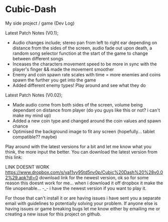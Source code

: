 # Cubic-Dash
My side project / game (Dev Log)

Latest Patch Notes (V0.1); 
- Audio changes include; stereo pan from left to right ear depending on distance from the sides of the screen, audio fade out upon death, a random song selector function at the start of the game to change between different songs
- Inceases the characters movement speed to be more in sync with the player's finger && made the movement smoother
- Enemy and coin spawn rate scales with time = more enemies and coins spawn the further you get into the game
- Added different enemy types! Play around and see what they do

Latest Patch Notes (V0.02);
- Made audio come from both sides of the screen, volume being dependant on distance from player (do you guys like this or not? i can't make my mind up)
- Added a new coin type and changed around the coin values and spawn chance 
- Optimised the background image to fit any screen (hopefully... tablet compatible?? maybe)
 
Play around with the latest versions for a bit and let me know what you think, the more input the better. You can download the latest version from this link:

LINK DOESNT WORK
https://www.dropbox.com/s/ya11vy95td5nv0p/Cubic%20Dash%20%28v0.02%29.apk?dl=0 download link for the newest version, ok so for some reason this doesnt work for me... when i download it off dropbox it make the file unopenable... -_- i have the newest version if you want to play it.

For those that can't install it or are having issues i have sent you a separate email with guidelines to potentially solving your problem. If anyone else is having issues or game breaking bugs let me know either by emailing me or creating a new issue for this project on github.

